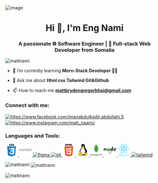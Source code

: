 ![image](https://github.com/user-attachments/assets/116c9945-1d4e-47c7-ab2d-f7c39fa3ba73)<h1 align="center">Hi 👋, I'm Eng Nami</h1>
<h3 align="center">A passionate 🌐 Software Engineer | 💼 Full-stack Web Developer from Somalia</h3>
<img src="https://komarev.com/ghpvc/?username=mattnami&label=Profile%20views&color=0e75b6&style=flat" alt="mattnami"/>

- 🌱 I’m currently learning **Mern-Stack Developer 👨‍💻**

- 💬 Ask me about **Html css Tailwind Git&Github**

- 📫 How to reach me **mattbrydengregorbhai@gmail.com**

<h3 align="left">Connect with me:</h3>
<p align="left">
<a href="https://fb.com/https://www.facebook.com/imanabdulkadir.abdullahi.5" target="blank"><img align="center" src="https://raw.githubusercontent.com/rahuldkjain/github-profile-readme-generator/master/src/images/icons/Social/facebook.svg" alt="https://www.facebook.com/imanabdulkadir.abdullahi.5" height="30" width="40" /></a>
<a href="https://instagram.com/https://www.instagram.com/matt_naami/" target="blank"><img align="center" src="https://raw.githubusercontent.com/rahuldkjain/github-profile-readme-generator/master/src/images/icons/Social/instagram.svg" alt="https://www.instagram.com/matt_naami/" height="30" width="40" /></a>
</p>

<h3 align="left">Languages and Tools:</h3>
<p align="left"> <a href="https://www.w3schools.com/css/" target="_blank" rel="noreferrer"> <img src="https://raw.githubusercontent.com/devicons/devicon/master/icons/css3/css3-original-wordmark.svg" alt="css3" width="40" height="40"/> </a> <a href="https://expressjs.com" target="_blank" rel="noreferrer"> <img src="https://raw.githubusercontent.com/devicons/devicon/master/icons/express/express-original-wordmark.svg" alt="express" width="40" height="40"/> </a> <a href="https://www.figma.com/" target="_blank" rel="noreferrer"> <img src="https://www.vectorlogo.zone/logos/figma/figma-icon.svg" alt="figma" width="40" height="40"/> </a> <a href="https://git-scm.com/" target="_blank" rel="noreferrer"> <img src="https://www.vectorlogo.zone/logos/git-scm/git-scm-icon.svg" alt="git" width="40" height="40"/> </a> <a href="https://www.w3.org/html/" target="_blank" rel="noreferrer"> <img src="https://raw.githubusercontent.com/devicons/devicon/master/icons/html5/html5-original-wordmark.svg" alt="html5" width="40" height="40"/> </a> <a href="https://www.linux.org/" target="_blank" rel="noreferrer"> <img src="https://raw.githubusercontent.com/devicons/devicon/master/icons/linux/linux-original.svg" alt="linux" width="40" height="40"/> </a> <a href="https://www.mongodb.com/" target="_blank" rel="noreferrer"> <img src="https://raw.githubusercontent.com/devicons/devicon/master/icons/mongodb/mongodb-original-wordmark.svg" alt="mongodb" width="40" height="40"/> </a> <a href="https://nodejs.org" target="_blank" rel="noreferrer"> <img src="https://raw.githubusercontent.com/devicons/devicon/master/icons/nodejs/nodejs-original-wordmark.svg" alt="nodejs" width="40" height="40"/> </a> <a href="https://reactjs.org/" target="_blank" rel="noreferrer"> <img src="https://raw.githubusercontent.com/devicons/devicon/master/icons/react/react-original-wordmark.svg" alt="react" width="40" height="40"/> </a> <a href="https://tailwindcss.com/" target="_blank" rel="noreferrer"> <img src="https://www.vectorlogo.zone/logos/tailwindcss/tailwindcss-icon.svg" alt="tailwind" width="40" height="40"/> </a> </p>

<p><img align="left" src="https://github-readme-stats.vercel.app/api/top-langs?username=mattnami&show_icons=true&locale=en&layout=compact" alt="mattnami" /></p>

<p>&nbsp;<img align="center" src="https://github-readme-stats.vercel.app/api?username=mattnami&show_icons=true&locale=en" alt="mattnami" /></p>

<p><img align="center" src="https://github-readme-streak-stats.herokuapp.com/?user=mattnami&" alt="mattnami" /></p>
